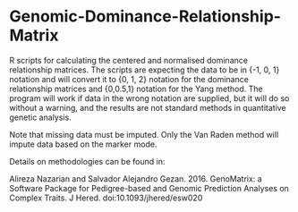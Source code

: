 # Genomic-Dominance-Relationship-Matrix
R scripts for calculating the centered and normalised dominance relationship matrices. The scripts are expecting the data to be in {-1, 0, 1} notation and will convert it to {0, 1, 2} notation for the dominance relationship matrices and {0,0.5,1} notation for the Yang method. The program will work if data in the wrong notation are supplied, but it will do so without a warning, and the results are not standard methods in quantitative genetic analysis.

Note that missing data must be imputed. Only the Van Raden method will impute data based on the marker mode. 

Details on methodologies can be found in: 

Alireza Nazarian and Salvador Alejandro Gezan. 2016. GenoMatrix: a Software Package for Pedigree-based and Genomic Prediction Analyses on Complex Traits. J Hered. doi:10.1093/jhered/esw020

